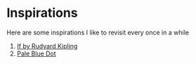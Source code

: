 # Inspirations

Here are some inspirations I like to revisit every once in a while

1. [If by Rudyard Kipling](/inspirations/if)
2. [Pale Blue Dot](/inspirations/palebluedot)
